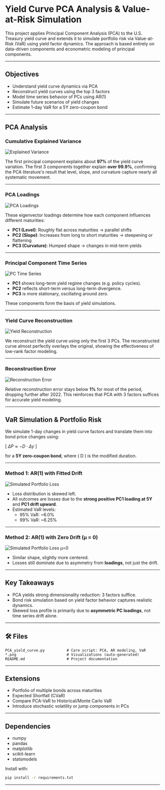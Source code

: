# Yield Curve PCA Analysis & Value-at-Risk Simulation

This project applies Principal Component Analysis (PCA) to the U.S. Treasury yield curve and extends it to simulate portfolio risk via Value-at-Risk (VaR) using yield factor dynamics. The approach is based entirely on data-driven components and econometric modeling of principal components.

---

## Objectives

- Understand yield curve dynamics via PCA
- Reconstruct yield curves using the top 3 factors
- Model time series behavior of PCs using AR(1)
- Simulate future scenarios of yield changes
- Estimate 1-day VaR for a 5Y zero-coupon bond

---

## PCA Analysis

### Cumulative Explained Variance

![Explained Variance](cumulative_variance.png)

The first principal component explains about **97%** of the yield curve variation. The first 3 components together explain **over 99.9%**, confirming the PCA literature's result that level, slope, and curvature capture nearly all systematic movement.

---

### PCA Loadings

![PCA Loadings](PCA_loadings.png)

These eigenvector loadings determine how each component influences different maturities:

- **PC1 (Level)**: Roughly flat across maturities → parallel shifts
- **PC2 (Slope)**: Increases from long to short maturities → steepening or flattening
- **PC3 (Curvature)**: Humped shape → changes in mid-term yields

---

### Principal Component Time Series

![PC Time Series](PC_time_series.png)

- **PC1** shows long-term yield regime changes (e.g. policy cycles).
- **PC2** reflects short-term versus long-term divergence.
- **PC3** is more stationary, oscillating around zero.

These components form the basis of yield simulations.

---

### Yield Curve Reconstruction

![Yield Reconstruction](Yield_Curve_Reconstruction.png)

We reconstruct the yield curve using only the first 3 PCs. The reconstructed curve almost perfectly overlays the original, showing the effectiveness of low-rank factor modeling.

---

### Reconstruction Error

![Reconstruction Error](Reconstruction_Error.png)

Relative reconstruction error stays below **1%** for most of the period, dropping further after 2022. This reinforces that PCA with 3 factors suffices for accurate yield modeling.

---

## VaR Simulation & Portfolio Risk

We simulate 1-day changes in yield curve factors and translate them into bond price changes using:

\[
$\Delta P \approx -D \cdot \Delta y$
\]

for a **5Y zero-coupon bond**, where \( D \) is the modified duration.

---

### Method 1: AR(1) with Fitted Drift

![Simulated Portfolio Loss](Simulated_Portfolio_Loss.png)

- Loss distribution is skewed left.
- All outcomes are losses due to the **strong positive PC1 loading at 5Y** and **PC1 drift upward**.
- Estimated VaR levels:
  - 95% VaR: ~6.0%
  - 99% VaR: ~6.25%

---

### Method 2: AR(1) with Zero Drift (μ = 0)

![Simulated Portfolio Loss μ=0](Simulated_Portfolio_Loss_mu0.png)

- Similar shape, slightly more centered.
- Losses still dominate due to asymmetry from **loadings**, not just the drift.

---

## Key Takeaways

- PCA yields strong dimensionality reduction: 3 factors suffice.
- Bond risk simulation based on yield factor behavior captures realistic dynamics.
- Skewed loss profile is primarily due to **asymmetric PC loadings**, not time series drift alone.

---

## 🛠 Files

```
PCA_yield_curve.py          # Core script: PCA, AR modeling, VaR
*.png                       # Visualizations (auto-generated)
README.md                   # Project documentation
```

---

## Extensions

- Portfolio of multiple bonds across maturities
- Expected Shortfall (CVaR)
- Compare PCA-VaR to Historical/Monte Carlo VaR
- Introduce stochastic volatility or jump components in PCs

---

## Dependencies

- numpy
- pandas
- matplotlib
- scikit-learn
- statsmodels

Install with:

```bash
pip install -r requirements.txt
```

---

